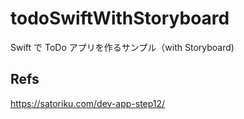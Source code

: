 # todoSwiftWithStoryboard
Swift で ToDo アプリを作るサンプル（with Storyboard)

## Refs
https://satoriku.com/dev-app-step12/
